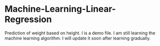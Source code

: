 # Machine-Learning-Linear-Regression
Prediction of weight based on height. I is a 
demo file.  I am still learning the machine learning algorithm. I will update it soon after learning gradually.
